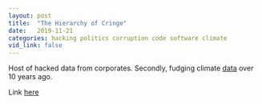 ```yaml
---
layout: post
title:  "The Hierarchy of Cringe"
date:   2019-11-21
categories: hacking politics corruption code software climate
vid_link: false
---
```


Host of hacked data from corporates.  Secondly, fudging climate [data] over 10 years ago.

Link [here]

[here]: //ddosecrets.com/data/

[data]: //skepticalscience.com/Climategate-CRU-emails-hacked.htm

